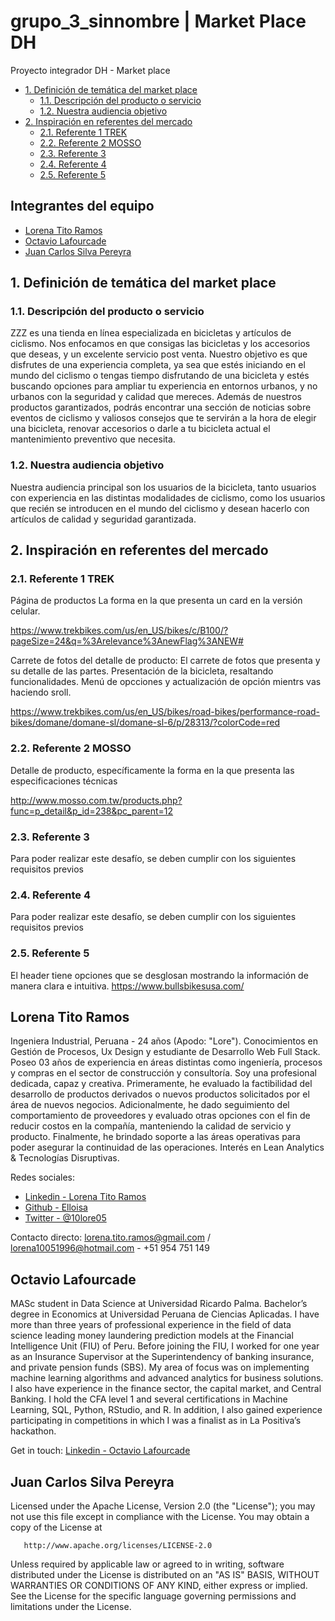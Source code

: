 # grupo_3_sinnombre | Market Place DH
Proyecto integrador DH - Market place

- [1. Definición de temática del market place](#1-definición-de-tematica-del-market-place)
  - [1.1. Descripción del producto o servicio](#12-descripcion-del-producto-o-servicio)
  - [1.2. Nuestra audiencia objetivo](#12-nuestra-audiencia-objetivo)
- [2. Inspiración en referentes del mercado](#2-inspiración-en-referentes-del-mercado)
  - [2.1. Referente 1 TREK](#21-referente-1-trek)
  - [2.2. Referente 2 MOSSO](#22-referente-2-mosso)
  - [2.3. Referente 3](#23-referente-3)
  - [2.4. Referente 4](#24-referente-4)
  - [2.5. Referente 5](#25-referente-5)
  
## Integrantes del equipo

- [Lorena Tito Ramos](#lorena-tito-ramos)
- [Octavio Lafourcade](#octavio-lafourcade)
- [Juan Carlos Silva Pereyra](#juan-carlos-silva-pereyra)

## 1. Definición de temática del market  place

### 1.1. Descripción del producto o servicio

ZZZ es una tienda en línea especializada en bicicletas y artículos de ciclismo. Nos enfocamos en que consigas las bicicletas y los accesorios que deseas, y un excelente servicio post venta. Nuestro objetivo es que disfrutes de una experiencia completa, ya sea que estés iniciando en el mundo del ciclismo o tengas tiempo disfrutando de una bicicleta y estés buscando opciones para ampliar tu experiencia en entornos urbanos, y no urbanos con la seguridad y calidad que mereces. Además de nuestros productos garantizados, podrás encontrar una sección de noticias sobre eventos de ciclismo y valiosos consejos que te servirán a la hora de elegir una bicicleta, renovar accesorios o darle a tu bicicleta actual el mantenimiento preventivo que necesita.

### 1.2. Nuestra audiencia objetivo

Nuestra audiencia principal son los usuarios de la bicicleta, tanto usuarios con experiencia en las distintas modalidades de ciclismo, como los usuarios que recién se introducen en el mundo del ciclismo y desean hacerlo con artículos de calidad y seguridad garantizada. 

## 2. Inspiración en referentes del mercado

### 2.1. Referente 1 TREK 

Página de productos La forma en la que presenta un card en la versión celular.

https://www.trekbikes.com/us/en_US/bikes/c/B100/?pageSize=24&q=%3Arelevance%3AnewFlag%3ANEW#

Carrete de fotos del detalle de producto: El carrete de fotos que presenta y su detalle de las partes. Presentación de la bicicleta, resaltando funcionalidades. Menú de opcciones y actualización de opción mientrs vas haciendo sroll.

https://www.trekbikes.com/us/en_US/bikes/road-bikes/performance-road-bikes/domane/domane-sl/domane-sl-6/p/28313/?colorCode=red

### 2.2. Referente 2 MOSSO

Detalle de producto, específicamente la forma en la  que presenta las especificaciones técnicas

http://www.mosso.com.tw/products.php?func=p_detail&p_id=238&pc_parent=12



### 2.3. Referente 3

Para poder realizar este desafío, se deben cumplir con los siguientes requisitos previos

### 2.4. Referente 4

Para poder realizar este desafío, se deben cumplir con los siguientes requisitos previos

### 2.5. Referente 5

El header tiene opciones que se desglosan mostrando la información de manera clara e intuitiva.
https://www.bullsbikesusa.com/


## Lorena Tito Ramos

Ingeniera Industrial, Peruana - 24 años (Apodo: "Lore").
Conocimientos en Gestión de Procesos, Ux Design y estudiante de Desarrollo Web Full Stack.
Poseo 03 años de experiencia en áreas distintas como ingeniería, procesos y compras en el sector de construcción y consultoría. Soy una profesional dedicada, capaz y creativa.
Primeramente, he evaluado la factibilidad del desarrollo de productos derivados o nuevos productos solicitados por el área de nuevos negocios. Adicionalmente, he dado seguimiento del comportamiento de proveedores y evaluado otras opciones con el fin de reducir costos en la compañía, manteniendo la calidad de servicio y producto. Finalmente, he brindado soporte a las áreas operativas para poder asegurar la continuidad de las operaciones.
Interés en Lean Analytics & Tecnologías Disruptivas.

Redes sociales:
- [Linkedin - Lorena Tito Ramos](https://www.linkedin.com/in/lorenatitoramos/)
- [Github - Elloisa](https://github.com/Elloisa)
- [Twitter - @10lore05](https://twitter.com/10lore05)

Contacto directo:
       lorena.tito.ramos@gmail.com / lorena10051996@hotmail.com -  +51 954 751 149

## Octavio Lafourcade

MASc student in Data Science at Universidad Ricardo Palma. Bachelor’s degree in Economics at Universidad Peruana de Ciencias Aplicadas. I have more than three years of professional experience in the field of data science leading money laundering prediction models at the Financial Intelligence Unit (FIU) of Peru. Before joining the FIU, I worked for one year as an Insurance Supervisor at the Superintendency of banking insurance, and private pension funds (SBS). My area of focus was on implementing machine learning algorithms and advanced analytics for business solutions. I also have experience in the finance sector, the capital market, and Central Banking. I hold the CFA level 1 and several certifications in Machine Learning, SQL, Python, RStudio, and R. In addition, I also gained experience participating in competitions in which I was a finalist as in La Positiva’s hackathon.

Get in touch:
[Linkedin - Octavio Lafourcade](https://github.com/tavolafourcade)

## Juan Carlos Silva Pereyra

Licensed under the Apache License, Version 2.0 (the "License");
you may not use this file except in compliance with the License.
You may obtain a copy of the License at

       http://www.apache.org/licenses/LICENSE-2.0

Unless required by applicable law or agreed to in writing, software
distributed under the License is distributed on an "AS IS" BASIS,
WITHOUT WARRANTIES OR CONDITIONS OF ANY KIND, either express or implied.
See the License for the specific language governing permissions and
limitations under the License.




